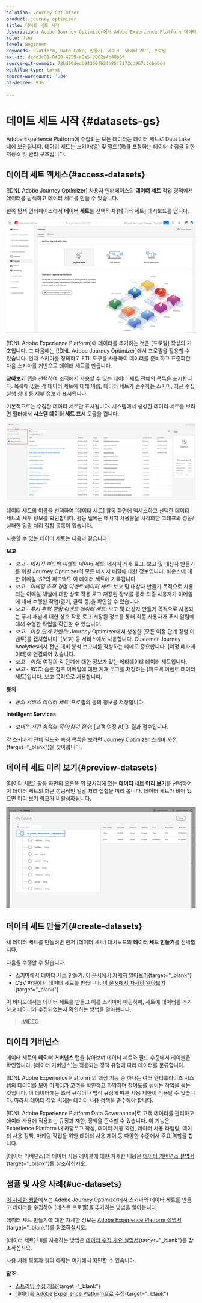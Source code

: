 ```yaml
---
solution: Journey Optimizer
product: journey optimizer
title: 데이트 세트 시작
description: Adobe Journey Optimizer에서 Adobe Experience Platform 데이터 세트를 사용하는 방법 알아보기
role: User
level: Beginner
keywords: Platform, Data Lake, 만들기, 레이크, 데이터 세트, 프로필
exl-id: dcdd3c81-0f00-4259-a8a5-9062a4c40b6f
source-git-commit: 72bd00dedb943604b2fa85f7173cd967c3cbe5c4
workflow-type: tm+mt
source-wordcount: '834'
ht-degree: 93%

---
```


# 데이트 세트 시작 {#datasets-gs}

Adobe Experience Platform에 수집되는 모든 데이터는 데이터 세트로 Data Lake 내에 보관됩니다. 데이터 세트는 스키마(열) 및 필드(행)를 포함하는 데이터 수집을 위한 저장소 및 관리 구조입니다. 

## 데이터 세트 액세스{#access-datasets}

[!DNL Adobe Journey Optimizer] 사용자 인터페이스의 **데이터 세트** 작업 영역에서 데이터를 탐색하고 데이터 세트를 만들 수 있습니다.

왼쪽 탐색 인터페이스에서 **데이터 세트**&#x200B;를 선택하여 [데이터 세트] 대시보드를 엽니다.

![](assets/datasets-home.png)

[!DNL Adobe Experience Platform]에 데이터를 추가하는 것은 [프로필] 작성의 기초입니다. 그 다음에는 [!DNL Adobe Journey Optimizer]에서 프로필을 활용할 수 있습니다. 먼저 스키마를 정의하고 ETL 도구를 사용하여 데이터를 준비하고 표준화한 다음 스키마를 기반으로 데이터 세트를 만듭니다.

**찾아보기** 탭을 선택하여 조직에서 사용할 수 있는 데이터 세트 전체의 목록을 표시합니다. 목록에 있는 각 데이터 세트에 대해 이름, 데이터 세트가 준수하는 스키마, 최근 수집 실행 상태 등 세부 정보가 표시됩니다.

기본적으로는 수집한 데이터 세트만 표시됩니다. 시스템에서 생성한 데이터 세트를 보려면 필터에서 **시스템 데이터 세트 표시** 토글을 켭니다.

![](assets/ajo-system-datasets.png)

데이터 세트의 이름을 선택하여 [데이터 세트] 활동 화면에 액세스하고 선택한 데이터 세트의 세부 정보를 확인합니다. 활동 탭에는 메시지 사용률을 시각화한 그래프와 성공/실패한 일괄 처리 집합 목록이 있습니다.

사용할 수 있는 데이터 세트는 다음과 같습니다.

**보고**

* _보고 - 메시지 피드백 이벤트 데이터 세트_: 메시지 게재 로그. 보고 및 대상자 만들기를 위한 Journey Optimizer의 모든 메시지 배달에 대한 정보입니다. 바운스에 대한 이메일 ISP의 피드백도 이 데이터 세트에 기록됩니다.
* _보고 - 이메일 추적 경험 이벤트 데이터 세트_: 보고 및 대상자 만들기 목적으로 사용되는 이메일 채널에 대한 상호 작용 로그 저장된 정보를 통해 최종 사용자가 이메일에 대해 수행한 작업(열기, 클릭 등)을 확인할 수 있습니다.
* _보고 - 푸시 추적 경험 이벤트 데이터 세트_: 보고 및 대상자 만들기 목적으로 사용되는 푸시 채널에 대한 상호 작용 로그 저장된 정보를 통해 최종 사용자가 푸시 알림에 대해 수행한 작업을 확인할 수 있습니다.
* _보고 - 여정 단계 이벤트_: Journey Optimizer에서 생성한 [모든 여정 단계 경험 이벤트]를 캡처합니다. [보고] 등 서비스에서 사용합니다. Customer Journey Analytics에서 전년 대비 분석 보고서를 작성하는 데에도 중요합니다. [여정 메타데이터]에 연결되어 있습니다.
* _보고 - 여정_: 여정의 각 단계에 대한 정보가 있는 메타데이터 데이터 세트입니다.
* _보고 - BCC_: 숨은 참조 이메일에 대한 게재 로그를 저장하는 [피드백 이벤트 데이터 세트]입니다. 보고 목적으로 사용합니다.

**동의**

* _동의 서비스 데이터 세트_: 프로필의 동의 정보를 저장합니다.

**Intelligent Services**

* _보내는 시간 최적화 점수/참여 점수_: [고객 여정 AI]의 결과 점수입니다.

각 스키마의 전체 필드와 속성 목록을 보려면 [Journey Optimizer 스키마 사전](https://experienceleague.adobe.com/tools/ajo-schemas/schema-dictionary.html?lang=ko){target="_blank"}을 찾아봅니다.

## 데이터 세트 미리 보기{#preview-datasets}

[데이터 세트] 활동 화면의 오른쪽 위 모서리에 있는 **데이터 세트 미리 보기**&#x200B;를 선택하여 이 데이터 세트의 최근 성공적인 일괄 처리 집합을 미리 봅니다. 데이터 세트가 비어 있으면 미리 보기 링크가 비활성화됩니다.

![](assets/dataset-preview.png)

## 데이터 세트 만들기{#create-datasets}

새 데이터 세트를 만들려면 먼저 [데이터 세트] 대시보드의 **데이터 세트 만들기**&#x200B;를 선택합니다.

다음을 수행할 수 있습니다.

* 스키마에서 데이터 세트 만들기. [이 문서에서 자세히 알아보기](https://experienceleague.adobe.com/docs/experience-platform/catalog/datasets/user-guide.html?lang=ko#schema){target="_blank"}
* CSV 파일에서 데이터 세트를 만듭니다. [이 문서에서 자세히 알아보기](https://experienceleague.adobe.com/docs/experience-platform/ingestion/tutorials/map-a-csv-file.html?lang=ko-KR){target="_blank"}

이 비디오에서는 데이터 세트를 만들고 이를 스키마에 매핑하며, 세트에 데이터를 추가하고 데이터가 수집되었는지 확인하는 방법을 알아봅니다.

>[!VIDEO](https://video.tv.adobe.com/v/334293?quality=12)

## 데이터 거버넌스

데이터 세트의 **데이터 거버넌스** 탭을 찾아보며 데이터 세트와 필드 수준에서 레이블을 확인합니다. [데이터 거버넌스]는 적용되는 정책 유형에 따라 데이터를 분류합니다.

[!DNL Adobe Experience Platform]의 핵심 기능 중 하나는 여러 엔터프라이즈 시스템의 데이터를 모아 마케터가 고객을 확인하고 파악하며 참여도를 높이는 작업을 돕는 것입니다. 이 데이터에는 조직 규정이나 법적 규정에 따른 사용 제한이 적용될 수 있습니다. 따라서 데이터 작업 시에는 데이터 사용 정책을 준수해야 합니다.

[!DNL Adobe Experience Platform Data Governance]로 고객 데이터를 관리하고 데이터 사용에 적용되는 규정과 제한, 정책을 준수할 수 있습니다. 이 기능은 Experience Platform 내 카탈로그 작성, 데이터 계통 확인, 데이터 사용 라벨링, 데이터 사용 정책, 마케팅 작업을 위한 데이터 사용 제어 등 다양한 수준에서 주요 역할을 합니다.

[데이터 거버넌스]와 데이터 사용 레이블에 대한 자세한 내용은 [데이터 거버넌스 설명서](https://experienceleague.adobe.com/docs/experience-platform/data-governance/labels/user-guide.html?lang=ko){target="_blank"}를 참조하십시오.

## 샘플 및 사용 사례{#uc-datasets}

[이 자세한 샘플](../audience/creating-test-profiles.md)에서는 Adobe Journey Optimizer에서 스키마와 데이터 세트를 만들고 데이터를 수집하여 [테스트 프로필]을 추가하는 방법을 알아봅니다.

데이터 세트 만들기에 대한 자세한 정보는 [Adobe Experience Platform 설명서](https://experienceleague.adobe.com/docs/experience-platform/catalog/datasets/overview.html?lang=ko){target="_blank"}를 참조하십시오.

[데이터 세트] UI를 사용하는 방법은 [데이터 수집 개요 설명서](https://experienceleague.adobe.com/docs/experience-platform/ingestion/home.html?lang=ko){target="_blank"}를 참조하십시오.

사용 사례 목록과 쿼리 예제는 [여기](../data/datasets-query-examples.md)에서 확인할 수 있습니다.

**참조**

* [스트리밍 수집 개요](https://experienceleague.adobe.com/docs/experience-platform/ingestion/streaming/overview.html?lang=ko){target="_blank"}
* [데이터를 Adobe Experience Platform으로 수집](https://experienceleague.adobe.com/docs/experience-platform/ingestion/tutorials/ingest-batch-data.html?lang=ko){target="_blank"}
